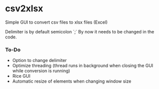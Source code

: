 # csv2xlsx
Simple GUI to convert csv files to xlsx files (Excel)

Delimiter is by default semicolon ´;´
By now it needs to be changed in the code.


### To-Do
* Option to change delimiter
* Optimize threading (thread runs in background when closing the GUI while conversion is running)
* Rice GUI
* Automatic resize of elements when changing window size
